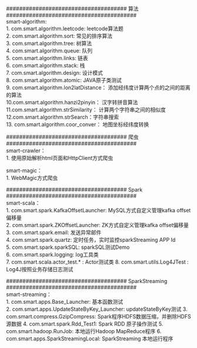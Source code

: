 ##################################### 算法 ########################################                
smart-algorithm:                                                                                         
    1. com.smart.algorithm.leetcode: leetcode算法题                                                                                     
    2. com.smart.algorithm.sort:     常见的排序算法                                                                                      
    3. com.smart.algorithm.tree:     树算法                                                                                         
    4. com.smart.algorithm.queue:    队列                                                                                         
    5. com.smart.algorithm.links:    链表                                                                                         
    6. com.smart.algorithm.stack:    栈                                                                                         
    7. com.smart.algorithm.design:   设计模式                                                                                         
    8. com.smart.algorithm.atomic:   JAVA原子类测试                                                                                       
    9. com.smart.algorithm.lon2latDistance： 添加经纬度计算两个点的之间的距离的算法                                                         
    10.com.smart.algorithm.hanzi2pinyin： 汉字转拼音算法                                                                             
    11.com.smart.algorithm.strSimilarity： 计算两个字符串之间的相似度                                                                    
    12.com.smart.algorithm.strSearch：字符串搜索                                                                                                            
    13. com.smart.algorithm.coor_conver： 地图坐标经纬度转换                                                                             

                                                  
##################################### 爬虫 ########################################                
smart-crawler：                                                                                         
    1. 使用原始解析html页面和HttpClient方式爬虫                                                                                         
                                                                                             
smart-magic：                                                                                         
    1. WebMagic方式爬虫                                                                                         
                                                  
##################################### Spark ########################################                
smart-scala：                                                                                         
    1. com.smart.spark.KafkaOffsetLauncher: MySQL方式自定义管理kafka offset偏移量                                                         
    2. com.smart.spark.ZKOffsetLauncher:    ZK方式自定义管理kafka offset偏移量                                                  
    3. com.smart.spark.email:               发送异常邮件                                                  
    4. com.smart.spark.quartz:              定时任务，实时监控sparkStreaming APP Id                                                  
    5. com.smart.spark.sparkSQL:            sparkSQL测试Demo                                                  
    6. com.smart.spark.logging:             log工具类            
    7. com.smart.scala.actor_test.* :       Actor测试类
    8. com.smart.utils.Log4JTest :          Log4J按照业务存储日志测试
                                                  
##################################### SparkStreaming ########################################                
smart-streaming：                                                  
    1. com.smart.apps.Base_Launcher:             基本函数测试                                                  
    2. com.smart.apps.UpdateStateByKey_Launcher: updateStateByKey测试 
    3. com.smart.compress.GzipCompress:          Spark程序HDFS数据压缩，并删除HDFS源数据
    4. com.smart.spark.Rdd_Test1:                Spark RDD 原子操作测试
    5. com.smart.hadoop.RunJob:                  本地运行Hadoop MapReduce程序
    6. com.smart.apps.SparkStreamingLocal:       SparkStreaming 本地运行程序
